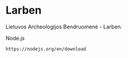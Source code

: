 # Larben

Lietuvos Archeologijos Bendruomenė - Larben.

Node.js

```
https://nodejs.org/en/download
```
